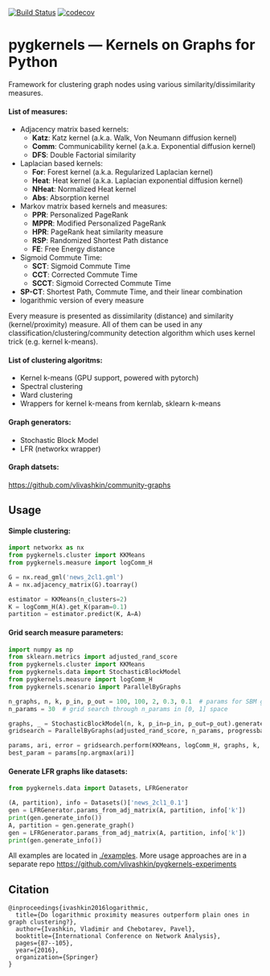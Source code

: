 [![Build Status](https://travis-ci.com/vlivashkin/pygkernels.svg?branch=master)](https://travis-ci.com/vlivashkin/pygkernels)
[![codecov](https://codecov.io/gh/vlivashkin/pygkernels/branch/master/graph/badge.svg)](https://codecov.io/gh/vlivashkin/pygkernels)
# pygkernels &mdash; Kernels on Graphs for Python

Framework for clustering graph nodes using various similarity/dissimilarity measures.

#### List of measures:
* Adjacency matrix based kernels:
  * **Katz**: Katz kernel (a.k.a. Walk, Von Neumann diffusion kernel)
  * **Comm**: Communicability kernel (a.k.a. Exponential diffusion kernel)
  * **DFS**: Double Factorial similarity
* Laplacian based kernels:
  * **For**: Forest kernel (a.k.a. Regularized Laplacian kernel)
  * **Heat**: Heat kernel (a.k.a. Laplacian exponential diffusion kernel)
  * **NHeat**: Normalized Heat kernel
  * **Abs**: Absorption kernel
* Markov matrix based kernels and measures:
  * **PPR**: Personalized PageRank
  * **MPPR**: Modified Personalized PageRank
  * **HPR**: PageRank heat similarity measure
  * **RSP**: Randomized Shortest Path distance
  * **FE**: Free Energy distance
* Sigmoid Commute Time:
  * **SCT**: Sigmoid Commute Time
  * **CCT**: Corrected Commute Time
  * **SCCT**: Sigmoid Corrected Commute Time
* **SP-CT**: Shortest Path, Commute Time, and their linear combination
* logarithmic version of every measure

Every measure is presented as dissimilarity (distance) and similarity (kernel/proximity) measure. All of them can be used in any classification/clustering/community detection algorithm which uses kernel trick (e.g. kernel k-means).

#### List of clustering algoritms:
* Kernel k-means (GPU support, powered with pytorch)
* Spectral clustering
* Ward clustering
* Wrappers for kernel k-means from kernlab, sklearn k-means

#### Graph generators:
* Stochastic Block Model
* LFR (networkx wrapper)

#### Graph datsets:
https://github.com/vlivashkin/community-graphs


## Usage

#### Simple clustering:
```python
import networkx as nx
from pygkernels.cluster import KKMeans
from pygkernels.measure import logComm_H

G = nx.read_gml('news_2cl1.gml')
A = nx.adjacency_matrix(G).toarray()

estimator = KKMeans(n_clusters=2)
K = logComm_H(A).get_K(param=0.1)
partition = estimator.predict(K, A=A)
```

#### Grid search measure parameters:
```python
import numpy as np
from sklearn.metrics import adjusted_rand_score
from pygkernels.cluster import KKMeans
from pygkernels.data import StochasticBlockModel
from pygkernels.measure import logComm_H
from pygkernels.scenario import ParallelByGraphs

n_graphs, n, k, p_in, p_out = 100, 100, 2, 0.3, 0.1  # params for SBM graph generator
n_params = 30  # grid search through n_params in [0, 1] space

graphs, _ = StochasticBlockModel(n, k, p_in=p_in, p_out=p_out).generate_graphs(n_graphs)
gridsearch = ParallelByGraphs(adjusted_rand_score, n_params, progressbar=True, ignore_errors=True)

params, ari, error = gridsearch.perform(KKMeans, logComm_H, graphs, k, n_jobs=-1, n_gpu=2)
best_param = params[np.argmax(ari)]
```

#### Generate LFR graphs like datasets:
```python
from pygkernels.data import Datasets, LFRGenerator

(A, partition), info = Datasets()['news_2cl1_0.1']
gen = LFRGenerator.params_from_adj_matrix(A, partition, info['k'])
print(gen.generate_info())
A, partition = gen.generate_graph()
gen = LFRGenerator.params_from_adj_matrix(A, partition, info['k'])
print(gen.generate_info())
```

All examples are located in [./examples](./examples).
More usage approaches are in a separate repo https://github.com/vlivashkin/pygkernels-experiments

## Citation

```
@inproceedings{ivashkin2016logarithmic,
  title={Do logarithmic proximity measures outperform plain ones in graph clustering?},
  author={Ivashkin, Vladimir and Chebotarev, Pavel},
  booktitle={International Conference on Network Analysis},
  pages={87--105},
  year={2016},
  organization={Springer}
}
```